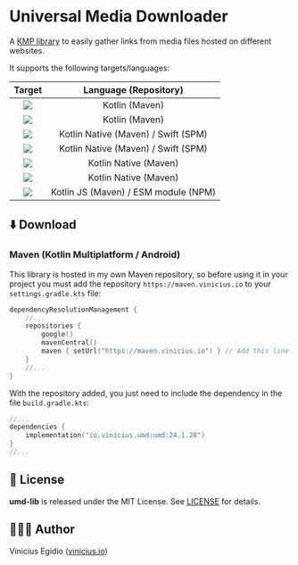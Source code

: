 # Universal Media Downloader

A [KMP library](https://github.com/Kotlin/multiplatform-library-template) to easily gather links from media files hosted on different websites.

It supports the following targets/languages:

|                                                 Target                                                  |        Language (Repository)         |
|:-------------------------------------------------------------------------------------------------------:|:------------------------------------:|
|      ![](https://img.shields.io/badge/JVM-7F52FF?&style=for-the-badge&logo=kotlin&logoColor=white)      |            Kotlin (Maven)            |
|    ![](https://img.shields.io/badge/Android-34A853?style=for-the-badge&logo=android&logoColor=white)    |            Kotlin (Maven)            |
|       ![](https://img.shields.io/badge/iOS-FFFFFF?style=for-the-badge&logo=apple&logoColor=black)       | Kotlin Native (Maven) / Swift (SPM)  |
|      ![](https://img.shields.io/badge/macOS-000000?style=for-the-badge&logo=macos&logoColor=white)      | Kotlin Native (Maven) / Swift (SPM)  |
|      ![](https://img.shields.io/badge/Linux-FCC624?style=for-the-badge&logo=linux&logoColor=black)      |        Kotlin Native (Maven)         |
|    ![](https://img.shields.io/badge/Windows-0078D4?style=for-the-badge&logo=windows&logoColor=white)    |        Kotlin Native (Maven)         |
| ![](https://img.shields.io/badge/TypeScript-3178C6?style=for-the-badge&logo=typescript&logoColor=white) | Kotlin JS (Maven) / ESM module (NPM) |

## ⬇️ Download

### Maven (Kotlin Multiplatform / Android)

This library is hosted in my own Maven repository, so before using it in your project you must add the repository `https://maven.vinicius.io` to your `settings.gradle.kts` file:

```kotlin
dependencyResolutionManagement {
    //...
    repositories {
        google()
        mavenCentral()
        maven { setUrl("https://maven.vinicius.io") } // Add this line
    }
    //...
}
```

With the repository added, you just need to include the dependency in the file `build.gradle.kts`:

```kotlin
//...
dependencies {
    implementation("io.vinicius.umd:umd:24.1.28")
}
//...
```

## 📝 License

**umd-lib** is released under the MIT License. See [LICENSE](LICENSE) for details.

## 👨🏾‍💻 Author

Vinicius Egidio ([vinicius.io](http://vinicius.io))